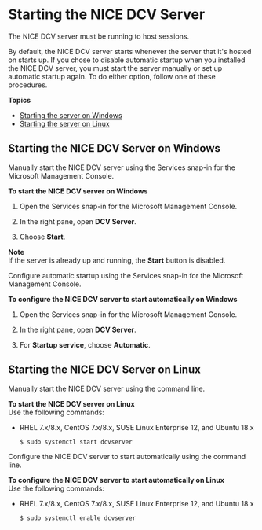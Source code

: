 # Starting the NICE DCV Server<a name="manage-start"></a>

The NICE DCV server must be running to host sessions\.

By default, the NICE DCV server starts whenever the server that it's hosted on starts up\. If you chose to disable automatic startup when you installed the NICE DCV server, you must start the server manually or set up automatic startup again\. To do either option, follow one of these procedures\.

**Topics**
+ [Starting the server on Windows](#manage-start-windows)
+ [Starting the server on Linux](#manage-start-linux)

## Starting the NICE DCV Server on Windows<a name="manage-start-windows"></a>

Manually start the NICE DCV server using the Services snap\-in for the Microsoft Management Console\.

**To start the NICE DCV server on Windows**

1. Open the Services snap\-in for the Microsoft Management Console\.

1. In the right pane, open **DCV Server**\.

1. Choose **Start**\.

**Note**  
If the server is already up and running, the **Start** button is disabled\.

Configure automatic startup using the Services snap\-in for the Microsoft Management Console\.

**To configure the NICE DCV server to start automatically on Windows**

1. Open the Services snap\-in for the Microsoft Management Console\.

1. In the right pane, open **DCV Server**\.

1. For **Startup service**, choose **Automatic**\.

## Starting the NICE DCV Server on Linux<a name="manage-start-linux"></a>

Manually start the NICE DCV server using the command line\.

**To start the NICE DCV server on Linux**  
Use the following commands:
+ RHEL 7\.x/8\.x, CentOS 7\.x/8\.x, SUSE Linux Enterprise 12, and Ubuntu 18\.x

  ```
  $ sudo systemctl start dcvserver
  ```

Configure the NICE DCV server to start automatically using the command line\.

**To configure the NICE DCV server to start automatically on Linux**  
Use the following commands:
+ RHEL 7\.x/8\.x, CentOS 7\.x/8\.x, SUSE Linux Enterprise 12, and Ubuntu 18\.x

  ```
  $ sudo systemctl enable dcvserver
  ```